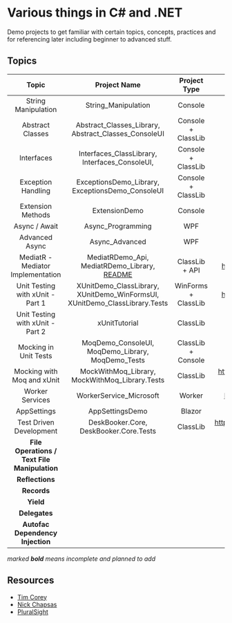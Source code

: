 # Various things in C# and .NET

Demo projects to get familiar with certain topics, concepts, practices and for referencing later including beginner to advanced stuff.

## Topics

|                    Topic                     |                         Project Name                         |    Project Type     |                         Resource(s)                          |  Topic Category   | External Libs/Packages |
| :------------------------------------------: | :----------------------------------------------------------: | :-----------------: | :----------------------------------------------------------: | :---------------: | :--------------------: |
|             String Manipulation              |                     String_Manipulation                      |       Console       |                 https://youtu.be/ioi__WRETk4                 | General Knowledge |          None          |
|               Abstract Classes               |     Abstract_Classes_Library, Abstract_Classes_ConsoleUI     | Console + ClassLib  |                 https://youtu.be/jRkmPRk5j2E                 | General Knowledge |          None          |
|                  Interfaces                  |        Interfaces_ClassLibrary, Interfaces_ConsoleUI,        | Console + ClassLib  |                 https://youtu.be/A7qwuFnyIpM                 | General Knowledge |          None          |
|              Exception Handling              |       ExceptionsDemo_Library, ExceptionsDemo_ConsoleUI       | Console + ClassLib  |                 https://youtu.be/LSkbnpjCEkk                 | General Knowledge |          None          |
|              Extension Methods               |                        ExtensionDemo                         |       Console       |                 https://youtu.be/C_1DzspLy4Y                 | General Knowledge |          None          |
|                Async / Await                 |                      Async_Programming                       |         WPF         |                 https://youtu.be/2moh18sh5p4                 |   Intermediate    |          None          |
|                Advanced Async                |                        Async_Advanced                        |         WPF         |                 https://youtu.be/ZTKGRJy5P2M                 |   Intermediate    |          None          |
|      MediatR - Mediator Implementation       | MediatRDemo_Api, MediatRDemo_Library, [README](MediatRDemo_Library/README.MD) |   ClassLib + API    |         https://www.youtube.com/watch?v=yozD5Tnd8nw          |   Intermediate    |        MediatR         |
|      Unit Testing with xUnit -  Part 1       | XUnitDemo_ClassLibrary, XUnitDemo_WinFormsUI, XUnitDemo_ClassLibrary.Tests | WinForms + ClassLib |         https://www.youtube.com/watch?v=ub3P8c87cwk          |     Advanced      |         xUnit          |
|      Unit Testing with xUnit -  Part 2       |                        xUnitTutorial                         |      ClassLib       |                 https://youtu.be/2Wp8en1I9oQ                 |     Advanced      |         xUnit          |
|            Mocking in Unit Tests             |      MoqDemo_ConsoleUI,  MoqDemo_Library, MoqDemo_Tests      | ClassLib + Console  |                 https://youtu.be/DwbYxP-etMY                 |     Advanced      |       Moq, xUnit       |
|          Mocking with Moq and xUnit          |        MockWithMoq_Library, MockWithMoq_Library.Tests        |      ClassLib       | https://app.pluralsight.com/library/courses/mocking-moq-xunit |     Advanced      |       Moq, xUnit       |
|               Worker Services                |                   WorkerService_Microsoft                    |       Worker        |         https://www.youtube.com/watch?v=PzrTiz_NRKA          |   Intermediate    |        Serilog         |
|                 AppSettings                  |                       AppSettingsDemo                        |       Blazor        |                 https://youtu.be/_2_qksdQKCE                 |     Beginner      |          None          |
|           Test Driven Development            |            DeskBooker.Core, DeskBooker.Core.Tests            |      ClassLib       | https://app.pluralsight.com/library/courses/513c0b1d-c93e-4f47-8f09-088e8bfe53c9 |   Intermediate    |         XUnit          |
| **File Operations / Text File Manipulation** |                                                              |                     |                                                              |                   |                        |
|               **Reflections**                |                                                              |                     |                                                              |                   |                        |
|                 **Records**                  |                                                              |                     |                                                              |                   |                        |
|                  **Yield**                   |                                                              |                     |                                                              |                   |                        |
|                **Delegates**                 |                                                              |                     |                                                              |                   |                        |
|       **Autofac Dependency Injection**       |                                                              |                     |                                                              |   Intermediate    |        Autofac         |

*marked **bold** means incomplete and planned to add*

## Resources

- [Tim Corey](https://www.youtube.com/channel/UC-ptWR16ITQyYOglXyQmpzw) 
- [Nick Chapsas](https://www.youtube.com/channel/UCrkPsvLGln62OMZRO6K-llg)
- [PluralSight](https://pluralsight.com)